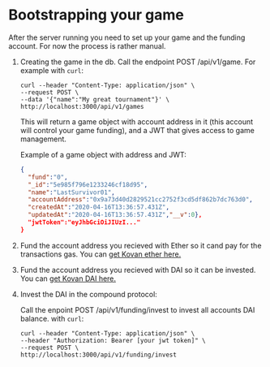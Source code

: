 
# Bootstrapping your game

After the server running you need to set up your game and the funding account.
For now the process is rather manual.

1. Creating the game in the db.
  Call the endpoint POST /api/v1/game. For example with `curl`:

    ```
    curl --header "Content-Type: application/json" \
    --request POST \
    --data '{"name":"My great tournament"}' \
    http://localhost:3000/api/v1/games
    ```

    This will return a game object with account address in it (this account will control your game funding), and a JWT that gives access to game management.

    Example of a game object with address and JWT:

    ```json
    {
      "fund":"0",
      "_id":"5e985f796e1233246cf18d95",
      "name":"LastSurvivor01",
      "accountAddress":"0x9a73d40d2829521cc2752f3cd5df862b7dc763d0",
      "createdAt":"2020-04-16T13:36:57.431Z",
      "updatedAt":"2020-04-16T13:36:57.431Z","__v":0},
      "jwtToken":"eyJhbGciOiJIUzI..."
    }
    ```

2. Fund the account address you recieved with Ether so it cand pay for the transactions gas. You can [get Kovan ether here.](https://faucet.kovan.network/)

3. Fund the account address you recieved with DAI so it can be invested. You can [get Kovan DAI here.](https://oasis.app/trade/instant)

4. Invest the DAI in the compound protocol:

    Call the enpoint POST /api/v1/funding/invest to invest all accounts DAI balance. with `curl`:

    ```
    curl --header "Content-Type: application/json" \
    --header "Authorization: Bearer [your jwt token]" \
    --request POST \
    http://localhost:3000/api/v1/funding/invest
    ```
